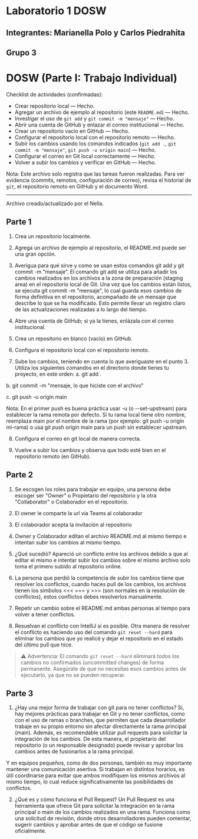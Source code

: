 # Laboratorio 1 DOSW

## Integrantes: Marianella Polo y Carlos Piedrahita
## Grupo 3

# DOSW (Parte I: Trabajo Individual)


Checklist de actividades (confirmadas):

- Crear repositorio local — Hecho.
- Agregar un archivo de ejemplo al repositorio (este `README.md`) — Hecho.
- Investigar el uso de `git add` y `git commit -m "mensaje"` — Hecho.
- Abrir una cuenta de GitHub y enlazar el correo institucional — Hecho.
- Crear un repositorio vacío en GitHub — Hecho.
- Configurar el repositorio local con el repositorio remoto — Hecho.
- Subir los cambios usando los comandos indicados (`git add .`, `git commit -m "mensaje"`, `git push -u origin main`) — Hecho.
- Configurar el correo en Git local correctamente — Hecho.
- Volver a subir los cambios y verificar en GitHub — Hecho.

Nota: Este archivo solo registra que las tareas fueron realizadas. Para ver evidencia (commits, remotos, configuración de correo), revisa el historial de `git`, el repositorio remoto en GitHub y el documento Word.

---

Archivo creado/actualizado por el Nella.

## Parte 1
1.	Crea un repositorio localmente.
2.	Agrega un archivo de ejemplo al repositorio, el README.md puede ser una gran opción.
 
3.	Averigua para qué sirve y como se usan estos comandos git add y git commit -m “mensaje”.
El comando git add se utiliza para añadir los cambios realizados en los archivos a la zona de preparación (staging area) en el repositorio local de Git. Una vez que los cambios están listos, se ejecuta git commit -m "mensaje", lo cual guarda esos cambios de forma definitiva en el repositorio, acompañado de un mensaje que describe lo que se ha modificado. Esto permite llevar un registro claro de las actualizaciones realizadas a lo largo del tiempo.
 
4.	Abre una cuenta de GitHub; si ya la tienes, enlázala con el correo institucional.
5.	Crea un repositorio en blanco (vacío) en GitHub.
6.	Configura el repositorio local con el repositorio remoto.
7.	Sube los cambios, teniendo en cuenta lo que averiguaste en el punto 3. Utiliza los siguientes comandos en el directorio donde tienes tu proyecto, en este orden:
a.	  git add .

b.	  git commit -m "mensaje, lo que hiciste con el archivo"

c.	  git push -u origin main

Nota: En el primer push es buena práctica usar -u (o --set-upstream) para establecer la rama remota por defecto. Si tu rama local tiene otro nombre, reemplaza main por el nombre de la rama (por ejemplo: git push -u origin mi-rama) o usa git push origin main para un push sin establecer upstream.
 
8.	Configura el correo en git local de manera correcta.
 
9.	Vuelve a subir los cambios y observa que todo esté bien en el repositorio remoto (en GitHub).
## Parte 2
1.	Se escogen los roles para trabajar en equipo, una persona debe escoger ser "Owner" o Propietario del repositorio y la otra "Collaborator" o Colaborador en el repositorio. 
2.	El owner le comparte la url via Teams al colaborador	
3.	El colaborador acepta la invitación al repositorio
4.	Owner y Colaborador editan el archivo README.md al mismo tiempo e intentan subir los cambios al mismo tiempo.
5.	¿Qué sucedió?
Apareció un conflicto entre los archivos debido a que al editar el mismo e intentar subir los cambios sobre el mismo archivo solo toma el primero subido al repositorio online.
6.	La persona que perdió la competencia de subir los cambios tiene que resolver los conflictos, cuando haces pull de los cambios, los archivos tienen los símbolos <<< === y >>> (son normales en la resolución de conflictos), estos conflictos debes resolverlos manualmente.
7.	Repetir un cambio sobre el README.md ambas personas al tiempo para volver a tener conflictos.

8.	Resuelvan el conflicto con IntelliJ si es posible.
Otra manera de resolver el conflicto es haciendo uso del comando `git reset --hard` para eliminar los cambios que yo realicé y dejar el repositorio en el estado del último pull que hice.

> ⚠️ Advertencia: El comando `git reset --hard` eliminará todos los cambios no confirmados (uncommitted changes) de forma permanente. Asegúrate de que no necesitas esos cambios antes de ejecutarlo, ya que no se pueden recuperar.


## Parte 3
1.	¿Hay una mejor forma de trabajar con git para no tener conflictos?
Si, hay mejores prácticas para trabajar en Git y no tener conflictos, como con el uso de ramas o branches, que permiten que cada desarrollador trabaje en su propio entorno sin afectar directamente la rama principal (main). Además, es recomendable utilizar pull requests para solicitar la integración de los cambios. De esta manera, el propietario del repositorio (o un responsable designado) puede revisar y aprobar los cambios antes de fusionarlos a la rama principal.

Y en equipos pequeños, como de dos personas, también es muy importante mantener una comunicación asertiva. Si trabajan en distintos horarios, es útil coordinarse para evitar que ambos modifiquen los mismos archivos al mismo tiempo, lo cual reduce significativamente las posibilidades de conflictos.

2.	¿Qué es y cómo funciona el Pull Request?
Un Pull Request es una herramienta que ofrece Git para solicitar la integración en la rama principal o main de los cambios realizados en una rama. Funciona como una solicitud de revisión, donde otros desarrolladores pueden comentar, sugerir cambios y aprobar antes de que el código se fusione oficialmente.
